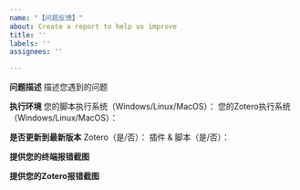 ```yaml
---
name: "【问题反馈】"
about: Create a report to help us improve
title: ''
labels: ''
assignees: ''

---
```


**问题描述**
描述您遇到的问题

**执行环境**
您的脚本执行系统（Windows/Linux/MacOS）：
您的Zotero执行系统（Windows/Linux/MacOS）：

**是否更新到最新版本**
Zotero（是/否）：
插件 & 脚本（是/否）：

**提供您的终端报错截图**

**提供您的Zotero报错截图**
